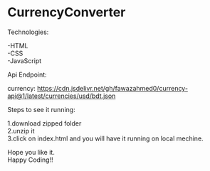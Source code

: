 # CurrencyConverter
 Technologies:

  -HTML<br>
  -CSS<br>
  -JavaScript<br>


Api Endpoint:

  currency:
  https://cdn.jsdelivr.net/gh/fawazahmed0/currency-api@1/latest/currencies/usd/bdt.json

  

  
Steps to see it running:

  1.download zipped folder   
  2.unzip it  
  3.click on index.html and you will have it running on local mechine.

Hope you like it.<br>
Happy Coding!!